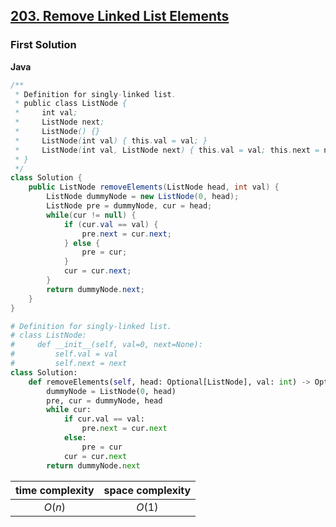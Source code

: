 ## [203. Remove Linked List Elements](https://leetcode.cn/problems/remove-linked-list-elements/)

### First Solution
**Java**
```java
/**
 * Definition for singly-linked list.
 * public class ListNode {
 *     int val;
 *     ListNode next;
 *     ListNode() {}
 *     ListNode(int val) { this.val = val; }
 *     ListNode(int val, ListNode next) { this.val = val; this.next = next; }
 * }
 */
class Solution {
    public ListNode removeElements(ListNode head, int val) {
        ListNode dummyNode = new ListNode(0, head);
        ListNode pre = dummyNode, cur = head;
        while(cur != null) {
            if (cur.val == val) {
                pre.next = cur.next;
            } else {
                pre = cur;
            }
            cur = cur.next;
        }
        return dummyNode.next;
    }
}
```
```python
# Definition for singly-linked list.
# class ListNode:
#     def __init__(self, val=0, next=None):
#         self.val = val
#         self.next = next
class Solution:
    def removeElements(self, head: Optional[ListNode], val: int) -> Optional[ListNode]:
        dummyNode = ListNode(0, head)
        pre, cur = dummyNode, head
        while cur:
            if cur.val == val:
                pre.next = cur.next
            else:
                pre = cur
            cur = cur.next
        return dummyNode.next
```

| time complexity | space complexity |
| :-------------: | :--------------: |
| $O(n)$          | $O(1)$           |